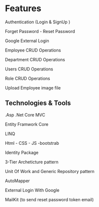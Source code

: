 # Features

Authentication (Login & SignUp )

Forget Password - Reset Password

Google External Login

Employee CRUD Operations

Department CRUD Operations

Users CRUD Operations

Role CRUD Operations

Upload Employee image file



## Technologies & Tools

.Asp .Net Core MVC

Entity Framwork Core

LINQ

Html - CSS - JS -bootstrab

Identity Package

3-Tier Archeticture pattern

Unit Of Work and Generic Repository pattern

AutoMapper

External Login With Google

MailKit (to send reset password token email)
